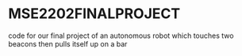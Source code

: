 # MSE2202FINALPROJECT
code for our final project of an autonomous robot which touches two beacons then pulls itself up on a bar
